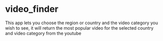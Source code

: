 # video_finder
This app lets you choose the region or country and the video category you wish to see, it will return the most popular video  for the selected country and video category from
the youtube
